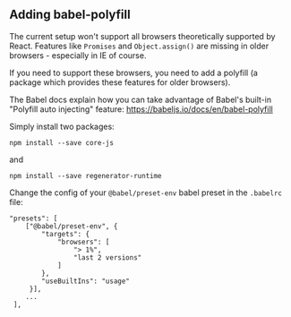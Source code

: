 ## Adding babel-polyfill

The current setup won't support all browsers theoretically supported by React. Features like `Promises` and `Object.assign()`  are missing in older browsers - especially in IE of course.

If you need to support these browsers, you need to add a polyfill (a package which provides these features for older browsers).

The Babel docs explain how you can take advantage of Babel's built-in "Polyfill auto injecting" feature: https://babeljs.io/docs/en/babel-polyfill

Simply install two packages:

`npm install --save core-js`

and

`npm install --save regenerator-runtime `

Change the config of your `@babel/preset-env`  babel preset in the `.babelrc`  file: 

```
"presets": [
    ["@babel/preset-env", {
        "targets": {
            "browsers": [
                "> 1%",
                "last 2 versions"
            ]
        },
        "useBuiltIns": "usage"
     }],
    ...
 ],
```